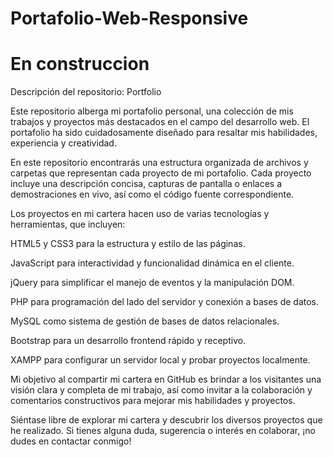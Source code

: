 # Portafolio-Web-Responsive
# En construccion
Descripción del repositorio: Portfolio

Este repositorio alberga mi portafolio personal, una colección de mis trabajos y proyectos más destacados en el campo del desarrollo web. El portafolio ha sido cuidadosamente diseñado para resaltar mis habilidades, experiencia y creatividad.

En este repositorio encontrarás una estructura organizada de archivos y carpetas que representan cada proyecto de mi portafolio. Cada proyecto incluye una descripción concisa, capturas de pantalla o enlaces a demostraciones en vivo, así como el código fuente correspondiente.

Los proyectos en mi cartera hacen uso de varias tecnologías y herramientas, que incluyen:

HTML5 y CSS3 para la estructura y estilo de las páginas.

JavaScript para interactividad y funcionalidad dinámica en el cliente.

jQuery para simplificar el manejo de eventos y la manipulación DOM.

PHP para programación del lado del servidor y conexión a bases de datos.

MySQL como sistema de gestión de bases de datos relacionales.

Bootstrap para un desarrollo frontend rápido y receptivo.

XAMPP para configurar un servidor local y probar proyectos localmente.

Mi objetivo al compartir mi cartera en GitHub es brindar a los visitantes una visión clara y completa de mi trabajo, así como invitar a la colaboración y comentarios constructivos para mejorar mis habilidades y proyectos.

Siéntase libre de explorar mi cartera y descubrir los diversos proyectos que he realizado. Si tienes alguna duda, sugerencia o interés en colaborar, ¡no dudes en contactar conmigo!
